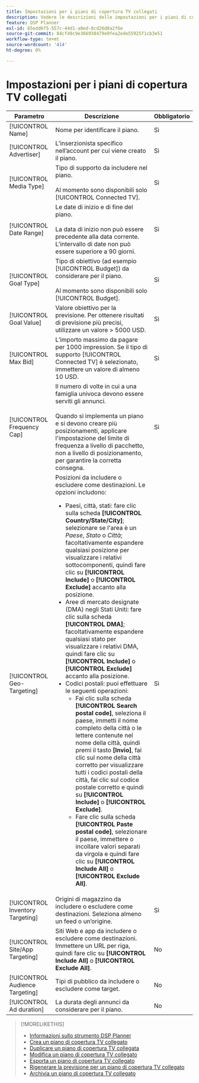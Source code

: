 ```yaml
---
title: Impostazioni per i piani di copertura TV collegati
description: Vedere le descrizioni delle impostazioni per i piani di copertura TV collegati.
feature: DSP Planner
exl-id: 65edd6f5-557c-44d1-a0ed-8cd26d8a2f6e
source-git-commit: 84cf49c9e366938479e9fea2ede55925f1cb3e51
workflow-type: tm+mt
source-wordcount: '414'
ht-degree: 0%

---
```


# Impostazioni per i piani di copertura TV collegati

| Parametro | Descrizione | Obbligatorio |
| --- | --- | --- |
| [!UICONTROL Name] | Nome per identificare il piano. | Sì |
| [!UICONTROL Advertiser] | L’inserzionista specifico nell’account per cui viene creato il piano. | Sì |
| [!UICONTROL Media Type] | Tipo di supporto da includere nel piano.<br><br>Al momento sono disponibili solo [!UICONTROL Connected TV]. | Sì |
| [!UICONTROL Date Range] | Le date di inizio e di fine del piano.<br><br>La data di inizio non può essere precedente alla data corrente. L’intervallo di date non può essere superiore a 90 giorni. | Sì |
| [!UICONTROL Goal Type] | Tipo di obiettivo (ad esempio [!UICONTROL Budget]) da considerare per il piano.<br><br>Al momento sono disponibili solo [!UICONTROL Budget]. | Sì |
| [!UICONTROL Goal Value] | Valore obiettivo per la previsione. Per ottenere risultati di previsione più precisi, utilizzare un valore > 5000 USD. | Sì |
| [!UICONTROL Max Bid] | L’importo massimo da pagare per 1000 impression. Se il tipo di supporto [!UICONTROL Connected TV] è selezionato, immettere un valore di almeno 10 USD. | Sì |
| [!UICONTROL Frequency Cap] | Il numero di volte in cui a una famiglia univoca devono essere serviti gli annunci.<br><br>Quando si implementa un piano e si devono creare più posizionamenti, applicare l&#39;impostazione del limite di frequenza a livello di pacchetto, non a livello di posizionamento, per garantire la corretta consegna. | Sì |
| [!UICONTROL Geo-Targeting] | Posizioni da includere o escludere come destinazioni. Le opzioni includono:<ul><li>Paesi, città, stati: fare clic sulla scheda **[!UICONTROL Country/State/City]**; selezionare se l&#39;area è un *Paese*, *Stato* o *Città*; facoltativamente espandere qualsiasi posizione per visualizzare i relativi sottocomponenti, quindi fare clic su **[!UICONTROL Include]** o **[!UICONTROL Exclude]** accanto alla posizione.</li><li>Aree di mercato designate (DMA) negli Stati Uniti: fare clic sulla scheda **[!UICONTROL DMA]**; facoltativamente espandere qualsiasi stato per visualizzare i relativi DMA, quindi fare clic su **[!UICONTROL Include]** o **[!UICONTROL Exclude]** accanto alla posizione.</li><li>Codici postali: puoi effettuare le seguenti operazioni:<ul><li>Fai clic sulla scheda **[!UICONTROL Search postal code]**, seleziona il paese, immetti il nome completo della città o le lettere contenute nel nome della città, quindi premi il tasto **[Invio]**, fai clic sul nome della città corretto per visualizzare tutti i codici postali della città, fai clic sul codice postale corretto e quindi su **[!UICONTROL Include]** o **[!UICONTROL Exclude]**.</li><li>Fare clic sulla scheda **[!UICONTROL Paste postal code]**, selezionare il paese, immettere o incollare valori separati da virgola e quindi fare clic su **[!UICONTROL Include All]** o **[!UICONTROL Exclude All]**.</li></ul></li></ul> | Sì |
| [!UICONTROL Inventory Targeting] | Origini di magazzino da includere o escludere come destinazioni. Seleziona almeno un feed o un’origine. | Sì |
| [!UICONTROL Site/App Targeting] | Siti Web e app da includere o escludere come destinazioni. Immettere un URL per riga, quindi fare clic su **[!UICONTROL Include All]** o **[!UICONTROL Exclude All]**. | No |
| [!UICONTROL Audience Targeting] | Tipi di pubblico da includere o escludere come target. | No |
| [!UICONTROL Ad duration] | La durata degli annunci da considerare per il piano. | No |

>[!MORELIKETHIS]
>
>* [Informazioni sullo strumento DSP Planner](planner-about.md)
>* [Crea un piano di copertura TV collegato](planner-create.md)
>* [Duplicare un piano di copertura TV collegata](planner-duplicate.md)
>* [Modifica un piano di copertura TV collegato](planner-edit.md)
>* [Esporta un piano di copertura TV collegato](planner-export.md)
>* [Rigenerare la previsione per un piano di copertura TV collegato](planner-forecast.md)
>* [Archivia un piano di copertura TV collegato](planner-archive.md)
